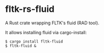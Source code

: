 # fltk-rs-fluid

A Rust crate wrapping FLTK's fluid (RAD tool).

It allows installing fluid via cargo-install:

```
$ cargo install fltk-fluid
$ fltk-fluid &
```